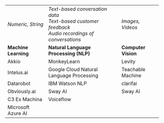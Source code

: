 |                      	|                                                                                                     	|                     	|
|----------------------	|-----------------------------------------------------------------------------------------------------	|---------------------	|
|   _Numeric, String_  	| _Text-based conversation data<br>Text-based customer feedback<br>Audio recordings of conversations_ 	|   _Images, Videos_  	|
| **Machine Learning** 	|                                **Natural Language Processing  (NLP)**                               	| **Computer Vision** 	|
| Akkio                	| MonkeyLearn                                                                                         	| Levity              	|
| Intelus.ai           	| Google Cloud Natural Language Processing                                                            	| Teachable Machine   	|
| Datarobot            	| IBM Watson NLP                                                                                      	| clarifai            	|
| Obviously.ai         	| Sway AI                                                                                             	| Sway AI             	|
| C3 Ex Machina        	| Voiceflow                                                                                           	|                     	|
| Microsoft Azure AI   	|                                                                                                     	|                     	|
